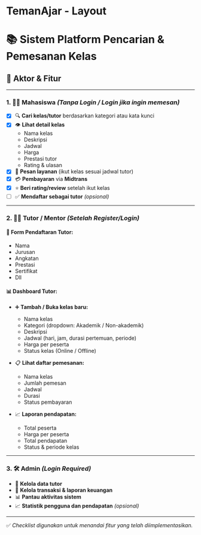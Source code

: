 # TemanAjar - Layout

# 📚 Sistem Platform Pencarian & Pemesanan Kelas

## 👤 Aktor & Fitur

---

### 1. 🧑‍🎓 Mahasiswa *(Tanpa Login / Login jika ingin memesan)*

- [x] 🔍 **Cari kelas/tutor** berdasarkan kategori atau kata kunci  
- [x] 👁️ **Lihat detail kelas**  
  - Nama kelas  
  - Deskripsi  
  - Jadwal  
  - Harga  
  - Prestasi tutor  
  - Rating & ulasan
- [x] 📝 **Pesan layanan** (ikut kelas sesuai jadwal tutor)
- [x] 💳 **Pembayaran** via **Midtrans**
- [x] ⭐ **Beri rating/review** setelah ikut kelas
- [ ] ✅ **Mendaftar sebagai tutor** *(opsional)*

---

### 2. 🧑‍🏫 Tutor / Mentor *(Setelah Register/Login)*

#### 🧾 Form Pendaftaran Tutor:
- Nama  
- Jurusan  
- Angkatan  
- Prestasi  
- Sertifikat  
- Dll

#### 📊 Dashboard Tutor:
- ➕ **Tambah / Buka kelas baru:**
  - Nama kelas  
  - Kategori (dropdown: Akademik / Non-akademik)  
  - Deskripsi  
  - Jadwal (hari, jam, durasi pertemuan, periode)  
  - Harga per peserta  
  - Status kelas (Online / Offline)

- 📋 **Lihat daftar pemesanan:**
  - Nama kelas  
  - Jumlah pemesan  
  - Jadwal  
  - Durasi  
  - Status pembayaran

- 📈 **Laporan pendapatan:**
  - Total peserta  
  - Harga per peserta  
  - Total pendapatan  
  - Status & periode kelas

---

### 3. 🛠️ Admin *(Login Required)*

- 👥 **Kelola data tutor**
- 💼 **Kelola transaksi & laporan keuangan**
- 📊 **Pantau aktivitas sistem**
- 📈 **Statistik pengguna dan pendapatan** *(opsional)*

---

✅ *Checklist digunakan untuk menandai fitur yang telah diimplementasikan.*
